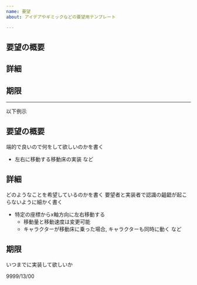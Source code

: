 ```yaml
---
name: 要望
about: アイデアやギミックなどの要望用テンプレート

---
```


## 要望の概要
## 詳細
## 期限

---

以下例示
## 要望の概要
端的で良いので何をして欲しいのかを書く

* 左右に移動する移動床の実装
など

## 詳細
どのようなことを希望しているのかを書く
要望者と実装者で認識の齟齬が起こらないように細かく書く

* 特定の座標からx軸方向に左右移動する
  - 移動量と移動速度は変更可能
  - キャラクターが移動床に乗った場合, キャラクターも同時に動く
など

## 期限
いつまでに実装して欲しいか

9999/13/00
